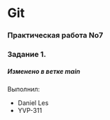 # Git
### Практическая работа No7
### Задание 1.
##### Изменено в ветке main
Выполнил:
* Daniel Les
* YVP-311
